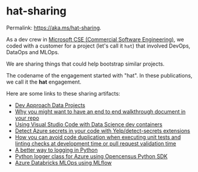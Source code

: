 # hat-sharing

Permalink: <https://aka.ms/hat-sharing>.

As a dev crew in [Microsoft CSE (Commercial Software Engineering)](https://github.com/microsoft/code-with-engineering-playbook/blob/master/CSE.md),
we coded with a customer for a project (let's call it `hat`) that involved DevOps, DataOps and MLOps.

We are sharing things that could help bootstrap similar projects.

The codename of the engagement started with "hat". In these publications, we call it the **hat** engagement.

Here are some links to these sharing artifacts:

- [Dev Approach Data Projects](https://ssrikantan.github.io/blog/2021/04/08/dev-approach-data-projects)
- [Why you might want to have an end to end walkthrough document in your repo](https://blog.3-4.fr/2021/04/12/end-to-end-walkthrough/)
- [Using Visual Studio Code with Data Science dev containers](https://github.com/flecoqui/data-dev-container)
- [Detect Azure secrets in your code with Yelp/detect-secrets extensions](https://github.com/flecoqui/azure-detect-secrets)
- [How you can avoid code duplication when executing unit tests and linting checks at development time or pull request validation time](https://jchomarat.github.io/one-bash-rule-all/)
- [A better way to logging in Python](https://ankitbko.github.io/blog/2021/04/logging-in-python/)
- [Python logger class for Azure using Opencensus Python SDK](https://github.com/Azure-Samples/azure-monitor-opencensus-python)
- [Azure Databricks MLOps using MLflow](https://github.com/Azure-Samples/azure-databricks-mlops-mlflow)
